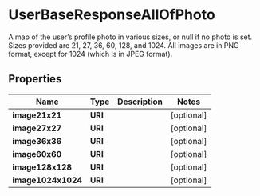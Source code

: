 

# UserBaseResponseAllOfPhoto

A map of the user’s profile photo in various sizes, or null if no photo is set. Sizes provided are 21, 27, 36, 60, 128, and 1024. All images are in PNG format, except for 1024 (which is in JPEG format).

## Properties

| Name | Type | Description | Notes |
|------------ | ------------- | ------------- | -------------|
|**image21x21** | **URI** |  |  [optional] |
|**image27x27** | **URI** |  |  [optional] |
|**image36x36** | **URI** |  |  [optional] |
|**image60x60** | **URI** |  |  [optional] |
|**image128x128** | **URI** |  |  [optional] |
|**image1024x1024** | **URI** |  |  [optional] |



